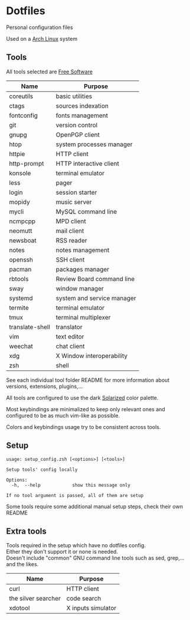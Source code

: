 # Dotfiles

Personal configuration files

Used on a [Arch Linux](https://www.archlinux.org/) system

## Tools

All tools selected are [Free Software](https://www.gnu.org/philosophy/free-sw.en.html)

| Name                   | Purpose                              |
|------------------------|--------------------------------------|
| coreutils              | basic utilities                      |
| ctags                  | sources indexation                   |
| fontconfig             | fonts management                     |
| git                    | version control                      |
| gnupg                  | OpenPGP client                       |
| htop                   | system processes manager             |
| httpie                 | HTTP client                          |
| http-prompt            | HTTP interactive client              |
| konsole                | terminal emulator                    |
| less                   | pager                                |
| login                  | session starter                      |
| mopidy                 | music server                         |
| mycli                  | MySQL command line                   |
| ncmpcpp                | MPD client                           |
| neomutt                | mail client                          |
| newsboat               | RSS reader                           |
| notes                  | notes management                     |
| openssh                | SSH client                           |
| pacman                 | packages manager                     |
| rbtools                | Review Board command line            |
| sway                   | window manager                       |
| systemd                | system and service manager           |
| termite                | terminal emulator                    |
| tmux                   | terminal multiplexer                 |
| translate-shell        | translator                           |
| vim                    | text editor                          |
| weechat                | chat client                          |
| xdg                    | X Window interoperability            |
| zsh                    | shell                                |

See each individual tool folder README for more information
about versions, extensions, plugins,...

All tools are configured to use the dark
[Solarized](http://ethanschoonover.com/solarized) color palette.

Most keybindings are minimalized to keep only relevant ones
and configured to be as much vim-like as possible.

Colors and keybindings usage try to be consistent across tools.


## Setup

```shell
usage: setup_config.zsh [<options>] [<tools>]

Setup tools' config locally

Options:
  -h,  --help            show this message only

If no tool argument is passed, all of them are setup
```

Some tools require some additional manual setup steps, check their own README


## Extra tools

Tools required in the setup which have no dotfiles config.  
Either they don't support it or none is needed.  
Doesn't include "common" GNU command line tools
such as sed, grep,... and the likes.

| Name                   | Purpose                              |
|------------------------|--------------------------------------|
| curl                   | HTTP client                          |
| the silver searcher    | code search                          |
| xdotool                | X inputs simulator                   |
